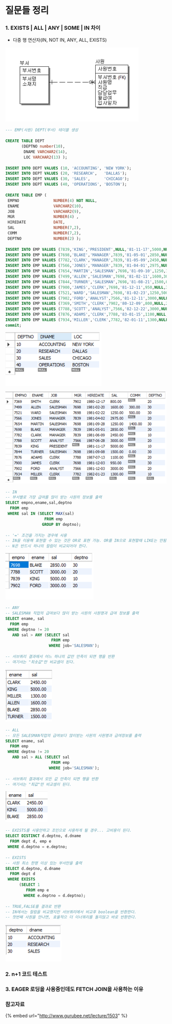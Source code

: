 # 질문들 정리

### 1. EXISTS \| ALL \| ANY \| SOME \| IN 차이

* 다중 행 연산자\(IN, NOT IN, ANY, ALL, EXISTS\)

![ERD](../../../.gitbook/assets/image%20%2827%29.png)

```sql
--- EMP(사원) DEPT(부서) 테이블 생성

CREATE TABLE DEPT
       (DEPTNO number(10),
        DNAME VARCHAR2(14),
        LOC VARCHAR2(13) );

INSERT INTO DEPT VALUES (10, 'ACCOUNTING', 'NEW YORK');
INSERT INTO DEPT VALUES (20, 'RESEARCH',   'DALLAS');
INSERT INTO DEPT VALUES (30, 'SALES',      'CHICAGO');
INSERT INTO DEPT VALUES (40, 'OPERATIONS', 'BOSTON');

CREATE TABLE EMP (
 EMPNO               NUMBER(4) NOT NULL,
 ENAME               VARCHAR2(10),
 JOB                 VARCHAR2(9),
 MGR                 NUMBER(4) ,
 HIREDATE            DATE,
 SAL                 NUMBER(7,2),
 COMM                NUMBER(7,2),
 DEPTNO              NUMBER(2) );

INSERT INTO EMP VALUES (7839,'KING','PRESIDENT',NULL,'81-11-17',5000,NULL,10);
INSERT INTO EMP VALUES (7698,'BLAKE','MANAGER',7839,'81-05-01',2850,NULL,30);
INSERT INTO EMP VALUES (7782,'CLARK','MANAGER',7839,'81-05-09',2450,NULL,10);
INSERT INTO EMP VALUES (7566,'JONES','MANAGER',7839,'81-04-01',2975,NULL,20);
INSERT INTO EMP VALUES (7654,'MARTIN','SALESMAN',7698,'81-09-10',1250,1400,30);
INSERT INTO EMP VALUES (7499,'ALLEN','SALESMAN',7698,'81-02-11',1600,300,30);
INSERT INTO EMP VALUES (7844,'TURNER','SALESMAN',7698,'81-08-21',1500,0,30);
INSERT INTO EMP VALUES (7900,'JAMES','CLERK',7698,'81-12-11',950,NULL,30);
INSERT INTO EMP VALUES (7521,'WARD','SALESMAN',7698,'81-02-23',1250,500,30);
INSERT INTO EMP VALUES (7902,'FORD','ANALYST',7566,'81-12-11',3000,NULL,20);
INSERT INTO EMP VALUES (7369,'SMITH','CLERK',7902,'80-12-09',800,NULL,20);
INSERT INTO EMP VALUES (7788,'SCOTT','ANALYST',7566,'82-12-22',3000,NULL,20);
INSERT INTO EMP VALUES (7876,'ADAMS','CLERK',7788,'83-01-15',1100,NULL,20);
INSERT INTO EMP VALUES (7934,'MILLER','CLERK',7782,'82-01-11',1300,NULL,10);
commit;
```

![DEPT &#xD14C;&#xC774;&#xBE14;](../../../.gitbook/assets/image%20%2823%29.png)

![EMP &#xD14C;&#xC774;&#xBE14; ](../../../.gitbook/assets/image%20%2828%29.png)

```sql
-- IN 
-- 부서별로 가장 급여를 많이 받는 사원의 정보를 출력
SELECT empno,ename,sal,deptno  
  FROM emp
 WHERE sal IN (SELECT MAX(sal)
                 FROM emp
                GROUP BY deptno);
                
-- '=' 조건을 가지는 경우에 사용
-- IN을 이용해 표현할 수 있는 것은 OR로 표현 가능. OR를 IN으로 표현할때 LIKE는 안됨.                
-- N은 반드시 하나의 컬럼이 비교되어야 한다.
```

![IN &#xACB0;&#xACFC;](../../../.gitbook/assets/image%20%2826%29.png)

```sql
-- ANY 
-- SALESMAN 직업의 급여보다 많이 받는 사원의 사원명과 급여 정보를 출력                                
SELECT ename, sal
  FROM emp
 WHERE deptno != 20
   AND sal > ANY (SELECT sal 
                    FROM emp 
                   WHERE job='SALESMAN');
                   
-- 서브쿼리 결과에서 어느 하나의 값만 만족이 되면 행을 반환           
-- 여기서는 "최솟값"만 비교셈이 된다.
```

![ANY  &#xACB0;&#xACFC;](../../../.gitbook/assets/image%20%2824%29.png)

```sql
-- ALL                               
-- 모든 SALESMAN직업의 급여보다 많이받는 사원의 사원명과 급여정보를 출력
SELECT ename, sal
  FROM emp
 WHERE deptno != 20
   AND sal > ALL (SELECT sal 
                    FROM emp 
                   WHERE job='SALESMAN');               
                   
-- 서브쿼리 결과에서 모든 값 만족이 되면 행을 반환           
-- 여기서는 "최값"만 비교셈이 된다.                         
```

![ALL &#xACB0;&#xACFC; ](../../../.gitbook/assets/image%20%2830%29.png)

```sql
-- EXISTS를 사용안하고 조인으로 사용하게 될 경우... 고비용이 된다. 
SELECT DISTINCT d.deptno, d.dname
  FROM dept d, emp e
 WHERE d.deptno = e.deptno;

-- EXISTS 
-- 사원 최소 한명 이상 있는 부서만을 출력 
SELECT d.deptno, d.dname
  FROM dept d
 WHERE EXISTS 
      (SELECT 1
         FROM emp e
        WHERE e.deptno = d.deptno);
        
-- TRUE,FALSE를 결과로 반환 
-- IN에서는 컬럼을 비교했지만 서브쿼리에서 비교후 boolean을 반환한다.       
-- 첫번째 사원을 만나면, 효율적으 더 이너쿼리를 돌지않고 바로 반환한다. 
```

![EXISTS &#xACB0;&#xACFC;](../../../.gitbook/assets/image%20%2825%29.png)

### 2. n+1 코드 테스트



### 3. EAGER 로딩을 사용중인데도 FETCH JOIN을 사용하는 이유







### 참고자료 

{% embed url="http://www.gurubee.net/lecture/1503" %}







